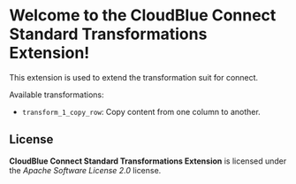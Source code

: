 # Welcome to the CloudBlue Connect Standard Transformations Extension!

This extension is used to extend the transformation suit for connect.

Available transformations:

* `transform_1_copy_row`: Copy content from one column to another.

## License

**CloudBlue Connect Standard Transformations Extension** is licensed under the *Apache Software License 2.0* license.
